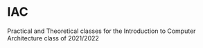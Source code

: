 # IAC

Practical and Theoretical classes for the Introduction to Computer Architecture class of 2021/2022

